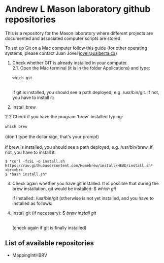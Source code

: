 # Andrew L Mason laboratory github repositories #

This is a repository for the Mason laboratory where different projects are documented and associated computer scripts are stored.

To set up Git on a Mac computer follow this guide (for other operating systems, please contact Juan Jovel <jovel@ualberta.ca>)

1. Check whether GIT is already installed in your computer. <br>
  2.1. Open the Mac terminal (it is in the folder Applications) and type: <br><br> 
  ``` which git ``` <br> <br>
      
    if git is installed, you should see a path deployed, e.g. /usr/bin/git. If not, you have to install it:

2. Install brew. <br>
  
  2.2 Check if you have the program 'brew' installed typing: <br><br>
    ``` which brew ``` <br><br> 
      (don't type the dollar sign, that's your prompt) <br><br>
    if brew is installed, you should see a path deployed, e.g. /usr/bin/brew. If not, you have to install it:
    
    $ *curl -fsSL -o install.sh https://raw.githubusercontent.com/Homebrew/install/HEAD/install.sh* <br><br>
    $ *bash install.sh*
    
 3. Check again whether you have git installed. It is possible that during the brew installation, git would be installed:
    $ *which git*
    
    if installed: /usr/bin/git (otherwise is not yet installed, and you have to installed as follows:
 
 4. Install git (if necessary):
    $ *brew install git* <br><br>
    
    (check again if git is finally installed)


    

## List of available repositories ##

* MappingIntHBRV


<!---
For questions about this repository please write to andymasonLab@gmail.com--->
